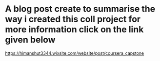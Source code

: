 # A  blog post create to summarise the way i created this coll project for more information click on the link given below
   https://himanshut3344.wixsite.com/website/post/coursera_capstone
